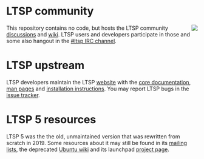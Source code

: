 # LTSP community

<img src="https://ltsp.org/logo.png" align="right">

This repository contains no code, but hosts the LTSP community [discussions](https://github.com/ltsp/community/issues) and [wiki](https://github.com/ltsp/community/wiki). LTSP users and developers participate in those and some also hangout in the [#ltsp IRC channel](http://ts.sch.gr/repo/irc).

# LTSP upstream

LTSP developers maintain the LTSP [website](https://ltsp.org) with the [core documentation](https://ltsp.org/docs/), [man pages](https://ltsp.org/man/) and [installation instructions](https://ltsp.org/docs/installation). You may report LTSP bugs in the [issue tracker](https://github.com/ltsp/ltsp/issues).

# LTSP 5 resources

LTSP 5 was the the old, unmaintained version that was rewritten from scratch in 2019. Some resources about it may still be found in its [mailing lists](https://sourceforge.net/p/ltsp/mailman/), the deprecated [Ubuntu wiki](https://help.ubuntu.com/community/UbuntuLTSP) and its launchpad [project page](https://launchpad.net/ltsp).
